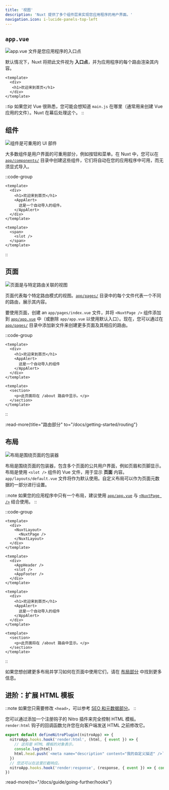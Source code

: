 ```yaml
---
title: '视图'
description: 'Nuxt 提供了多个组件层来实现您应用程序的用户界面。'
navigation.icon: i-lucide-panels-top-left
---
```


## `app.vue`

![app.vue 文件是您应用程序的入口点](/assets/docs/getting-started/views/app.svg)

默认情况下，Nuxt 将把此文件视为 **入口点**，并为应用程序的每个路由渲染其内容。

```vue [app/app.vue]
<template>
  <div>
   <h1>欢迎来到首页</h1>
  </div>
</template>
```

::tip
如果您对 Vue 很熟悉，您可能会想知道 `main.js` 在哪里（通常用来创建 Vue 应用的文件）。Nuxt 在幕后处理这个。
::

## 组件

![组件是可重用的 UI 部件](/assets/docs/getting-started/views/components.svg)

大多数组件是用户界面的可重用部分，例如按钮和菜单。在 Nuxt 中，您可以在 [`app/components/`](/docs/guide/directory-structure/app/components) 目录中创建这些组件，它们将自动在您的应用程序中可用，而无须显式导入。

::code-group

```vue [app/app.vue]
<template>
  <div>
    <h1>欢迎来到首页</h1>
    <AppAlert>
      这是一个自动导入的组件。
    </AppAlert>
  </div>
</template>
```

```vue [app/components/AppAlert.vue]
<template>
  <span>
    <slot />
  </span>
</template>
```

::

## 页面

![页面是与特定路由关联的视图](/assets/docs/getting-started/views/pages.svg)

页面代表每个特定路由模式的视图。[`app/pages/`](/docs/guide/directory-structure/app/pages) 目录中的每个文件代表一个不同的路由，展示其内容。

要使用页面，创建 an `app/pages/index.vue` 文件，并将 `<NuxtPage />` 组件添加到 [`app/app.vue`](/docs/guide/directory-structure/app) 中（或删除 `app/app.vue` 以使用默认入口）。现在，您可以通过在 [`app/pages/`](/docs/guide/directory-structure/app/pages) 目录中添加新文件来创建更多页面及其相应的路由。

::code-group

```vue [app/pages/index.vue]
<template>
  <div>
    <h1>欢迎来到首页</h1>
    <AppAlert>
      这是一个自动导入的组件
    </AppAlert>
  </div>
</template>
```

```vue [app/pages/about.vue]
<template>
  <section>
    <p>此页面将在 /about 路由中显示。</p>
  </section>
</template>
```

::

:read-more{title="路由部分" to="/docs/getting-started/routing"}

## 布局

![布局是围绕页面的包装器](/assets/docs/getting-started/views/layouts.svg)

布局是围绕页面的包装器，包含多个页面的公共用户界面，例如页眉和页脚显示。布局是使用 `<slot />` 组件的 Vue 文件，用于显示 **页面** 内容。`app/layouts/default.vue` 文件将作为默认使用。自定义布局可以作为页面元数据的一部分进行设置。

::note
如果您的应用程序中只有一个布局，建议使用 [`app/app.vue`](/docs/guide/directory-structure/app) 与 [`<NuxtPage />`](/docs/api/components/nuxt-page) 结合使用。
::

::code-group

```vue [app/app.vue]
<template>
  <div>
    <NuxtLayout>
      <NuxtPage />
    </NuxtLayout>
  </div>
</template>
```

```vue [app/layouts/default.vue]
<template>
  <div>
    <AppHeader />
    <slot />
    <AppFooter />
  </div>
</template>
```

```vue [app/pages/index.vue]
<template>
  <div>
    <h1>欢迎来到首页</h1>
    <AppAlert>
      这是一个自动导入的组件
    </AppAlert>
  </div>
</template>
```

```vue [app/pages/about.vue]
<template>
  <section>
    <p>此页面将在 /about 路由中显示。</p>
  </section>
</template>
```

::

如果您想创建更多布局并学习如何在页面中使用它们，请在 [布局部分](/docs/guide/directory-structure/app/layouts) 中找到更多信息。

## 进阶：扩展 HTML 模板

::note
如果您只需要修改 `<head>`，可以参考 [SEO 和元数据部分](/docs/getting-started/seo-meta)。
::

您可以通过添加一个注册钩子的 Nitro 插件来完全控制 HTML 模板。
`render:html` 钩子的回调函数允许您在向客户端发送 HTML 之前修改它。

<!-- TODO: figure out how to use twoslash to inject types for a different context -->

```ts [server/plugins/extend-html.ts]
export default defineNitroPlugin((nitroApp) => {
  nitroApp.hooks.hook('render:html', (html, { event }) => {
    // 这将是 HTML 模板的对象表示。
    console.log(html)
    html.head.push(`<meta name="description" content="我的自定义描述" />`)
  })
  // 您还可以在这里拦截响应。
  nitroApp.hooks.hook('render:response', (response, { event }) => { console.log(response) })
})
```

:read-more{to="/docs/guide/going-further/hooks"}
